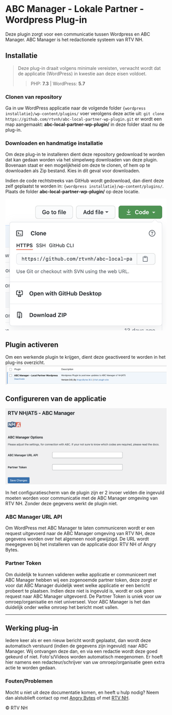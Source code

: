 # ABC Manager - Lokale Partner - Wordpress Plug-in

Deze plugin zorgt voor een communicatie tussen Wordpress en ABC Manager. ABC Manager is het redactionele systeem van RTV
NH.

## Installatie

> Deze plug-in draait volgens minimale vereisten, verwacht wordt dat de applicatie (WordPress) in kwestie aan deze eisen voldoet.
> > PHP: **7.3** | WordPress: **5.7**

### Clonen van repository

Ga in uw WordPress applicatie naar de volgende folder `{wordpress installatie}/wp-content/plugins/` voer verolgens deze
actie uit: `git clone https://github.com/rtvnh/abc-local-partner-wp-plugin.git` er wordt een map aangemaakt:
**abc-local-partner-wp-plugin/** in deze folder staat nu de plug-in.

### Downloaden en handmatige installatie

Om deze plug-in te installeren dient deze repository gedownload te worden dat kan gedaan worden via het simpelweg
downloaden van deze plugin. Bovenaan staat er een mogelijkheid om deze te clonen, of hem op te downloaden als Zip
bestand. Kies in dit geval voor downloaden.

Indien de code rechtstreeks van GitHub wordt gedownload, dan dient deze zelf geplaatst te worden
in: `{wordpress installatie}/wp-content/plugins/`. Plaats de folder **abc-local-partner-wp-plugin/** op deze locatie.

![Clone or Download](./images/clone-download.png)

## Plugin activeren

Om een werkende plugin te krijgen, dient deze geactiveerd te worden in het plug-ins overzicht.
![Activate plugin](./images/plugins.png)

## Configureren van de applicatie

![Plugin](./images/plugin.png)

In het configuratiescherm van de plugin zijn er 2 invoer velden die ingevuld moeten worden voor communicatie met de ABC
Manager omgeving van RTV NH. Zonder deze gegevens werkt de plugin niet.

### ABC Manager URL API

Om WordPress met ABC Manager te laten communiceren wordt er een request uitgevoerd naar de ABC Manager omgeving van RTV
NH, deze gegevens worden over het algemeen nooit gewijzigd. De URL wordt meegegeven bij het installeren van de
applicatie door RTV NH of Angry Bytes.

### Partner Token

Om duidelijk te kunnen valideren welke applicatie er communiceert met ABC Manager hebben wij een zogenoemde partner
token, deze zorgt er voor dat ABC Manager duidelijk weet welke applicatie er een bericht probeert te plaatsen. Indien
deze niet is ingevuld is, wordt er ook geen request naar ABC Manager uitgevoerd. De Partner Token is uniek voor uw
omroep/organisatie en niet universeel. Voor ABC Manager is het dan duidelijk onder welke omroep het bericht moet vallen.

---

## Werking plug-in

Iedere keer als er een nieuw bericht wordt geplaatst, dan wordt deze automatisch verstuurd (indien de gegevens zijn
ingevuld) naar ABC Manager. Wij ontvangen deze dan, en via een redactie wordt deze goed gekeurd of niet. Foto's/Videos
worden automatisch meegenomen. Er hoeft hier namens een redacteur/schrijver van uw omroep/organisatie geen extra actie
te worden gedaan.

### Fouten/Problemen

Mocht u niet uit deze documentatie komen, en heeft u hulp nodig? Neem dan alstublieft contact op
met [Angry Bytes](https://angrybytes.com) of met [RTV NH](https://www.nhnieuws.nl/contact).

&copy; RTV NH

